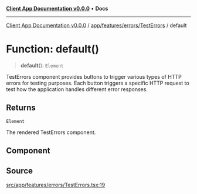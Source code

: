 [**Client App Documentation v0.0.0**](../../../../../README.md) • **Docs**

***

[Client App Documentation v0.0.0](../../../../../README.md) / [app/features/errors/TestErrors](../README.md) / default

# Function: default()

> **default**(): `Element`

TestErrors component provides buttons to trigger various types of HTTP errors for testing purposes.
Each button triggers a specific HTTP request to test how the application handles different error responses.

## Returns

`Element`

The rendered TestErrors component.

## Component

## Source

[src/app/features/errors/TestErrors.tsx:19](https://github.com/jimmykurian/Reactivities/blob/5706c36bcf0d6b31b6711b289307934f1dd8355e/client-app/src/app/features/errors/TestErrors.tsx#L19)
